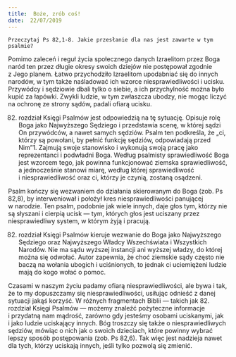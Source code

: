 ```yaml
---
title:  Boże, zrób coś!
date:  22/07/2019
---
```


`Przeczytaj Ps 82,1-8. Jakie przesłanie dla nas jest zawarte w tym psalmie?`

Pomimo zaleceń i reguł życia społecznego danych Izraelitom przez Boga naród ten przez długie okresy swoich dziejów nie postępował zgodnie z Jego planem. Łatwo przychodziło Izraelitom upodabniać się do innych narodów, w tym także naśladować ich wzorce niesprawiedliwości i ucisku. Przywódcy i sędziowie dbali tylko o siebie, a ich przychylność można było kupić za łapówki. Zwykli ludzie, w tym zwłaszcza ubodzy, nie mogąc liczyć na ochronę ze strony sądów, padali ofiarą ucisku.

82. rozdział Księgi Psalmów jest odpowiedzią na tę sytuację. Opisuje rolę Boga jako Najwyższego Sędziego i przedstawia scenę, w której sądzi On przywódców, a nawet samych sędziów. Psalm ten podkreśla, że „ci, którzy są powołani, by pełnić funkcję sędziów, odpowiadają przed Nim”1. Zajmują swoje stanowisko i wykonują swoją pracę jako reprezentanci i podwładni Boga. Według psalmisty sprawiedliwość Boga jest wzorcem tego, jak powinna funkcjonować ziemska sprawiedliwość, a jednocześnie stanowi miarę, według której sprawiedliwość i niesprawiedliwość oraz ci, którzy je czynią, zostaną osądzeni.

Psalm kończy się wezwaniem do działania skierowanym do Boga (zob. Ps 82,8), by interweniował i położył kres niesprawiedliwości panującej w narodzie. Ten psalm, podobnie jak wiele innych, daje głos tym, którzy nie są słyszani i cierpią ucisk — tym, których głos jest uciszany przez niesprawiedliwy system, w którym żyją i pracują.

82. rozdział Księgi Psalmów kieruje wezwanie do Boga jako Najwyższego Sędziego oraz Najwyższego Władcy Wszechświata i Wszystkich Narodów. Nie ma sądu wyższej instancji ani wyższej władzy, do której można się odwołać. Autor zapewnia, że choć ziemskie sądy często nie baczą na wołania ubogich i uciśnionych, to jednak ci uciemiężeni ludzie mają do kogo wołać o pomoc.

Czasami w naszym życiu padamy ofiarą niesprawiedliwości, ale bywa i tak, że to my dopuszczamy się niesprawiedliwości, usiłując odnieść z danej sytuacji jakąś korzyść. W różnych fragmentach Biblii — takich jak 82. rozdział Księgi Psalmów — możemy znaleźć pożyteczne informacje i przydatną nam mądrość, zarówno gdy jesteśmy osobami uciskanymi, jak i jako ludzie uciskający innych. Bóg troszczy się także o niesprawiedliwych sędziów, mówiąc o nich jak o swoich dzieciach, które powinny wybrać lepszy sposób postępowania (zob. Ps 82,6). Tak więc jest nadzieja nawet dla tych, którzy uciskają innych, jeśli tylko pozwolą się zmienić.